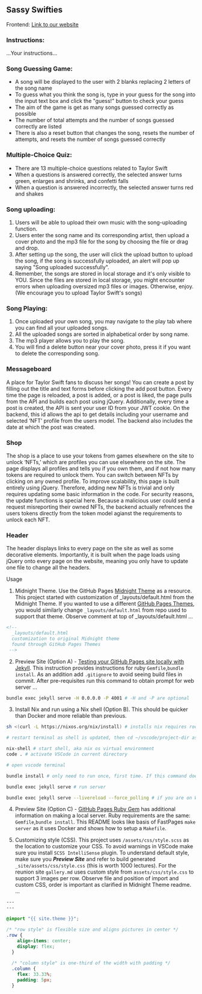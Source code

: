 ## Sassy Swifties

Frontend: [Link to our website](https://lwu1822.github.io/SassySwiftiesFrontend/landing.html)

### Instructions:

...Your instructions...

### Song Guessing Game:

- A song will be displayed to the user with 2 blanks replacing 2 letters of the song name
- To guess what you think the song is, type in your guess for the song into the input text box and click the "guess!" button to check your guess
- The aim of the game is get as many songs guessed correctly as possible
- The number of total attempts and the number of songs guessed correctly are listed
- There is also a reset button that changes the song, resets the number of attempts, and resets the number of songs guessed correctly

### Multiple-Choice Quiz:

- There are 13 multiple-choice questions related to Taylor Swift
- When a questions is answered correctly, the selected answer turns green, enlarges and shrinks, and confetti falls
- When a question is answered incorrectly, the selected answer turns red and shakes

### Song uploading:
1. Users will be able to upload their own music with the song-uploading function.
2. Users enter the song name and its corresponding artist, then upload a cover photo and the mp3 file for the song by choosing the file or drag and drop.
3. After setting up the song, the user will click the upload button to upload the song, if the song is successfully uploaded, an alert will pop up saying "Song uploaded successfully".
4. Remember, the songs are stored in local storage and it's only visible to YOU. Since the files are stored in local storage, you might encounter errors when uploading oversized mp3 files or images. Otherwise, enjoy. (We encourage you to upload Taylor Swift's songs)

### Song Playing:
1. Once uploaded your own song, you may navigate to the play tab where you can find all your uploaded songs.
2. All the uploaded songs are sorted in alphabetical order by song name. 
3. The mp3 player allows you to play the song.
4. You will find a delete button near your cover photo, press it if you want to delete the corresponding song.

### Messageboard

A place for Taylor Swift fans to discuss her songs! You can create a post by filling out the title and text forms before clicking the add post button. Every time the page is reloaded, a post is added, or a post is liked, the page pulls from the API and builds each post using jQuery. Additionally, every time a post is created, the API is sent your user ID from your JWT cookie. On the backend, this id allows the api to get details including your username and selected ‘NFT’ profile from the users model. The backend also includes the date at which the post was created. 

### Shop

The shop is a place to use your tokens from games elsewhere on the site to unlock ‘NFTs,’ which are profiles you can use elsewhere on the site. The page displays all profiles and tells you if you own them, and if not how many tokens are required to unlock them. You can switch between NFTs by clicking on any owned profile. To improve scalability, this page is built entirely using jQuery. Therefore, adding new NFTs is trivial and only requires updating some basic information in the code. For security reasons, the update functions is special here. Because a malicious user could send a request misreporting their owned NFTs, the backend actually refrences the users tokens directly from the token model agianst the requirements to unlock each NFT. 

### Header

The header displays links to every page on the site as well as some decorative elements. Importantly, it is built when the page loads using jQuery onto every page on the website, meaning you only have to update one file to change all the headers.

Usage

1. Midnight Theme. Use the GitHub Pages [Midnight Theme](https://github.com/pages-themes/midnight/blob/master/README.md) as a resource.  This project started with customization of _layouts/default.html from the Midnight Theme.  If you wanted to use a different [GitHub Pages Themes](https://pages.github.com/themes/), you would similarly change `_layouts/default.html` from repo used to support that theme.  Observe comment at top of _layouts/default.html ...

```html
<!-- 
  _layouts/default.html
  customization to original Midnight theme 
  found through GitHub Pages Themes
 -->
```

2. Preview Site (Option A) - [Testing your GitHub Pages site locally with Jekyll](https://docs.github.com/en/pages/setting-up-a-github-pages-site-with-jekyll/testing-your-github-pages-site-locally-with-jekyll).  This instruction provides instructions for ruby `Gemfile`,`bundle install`.  As an addition add `.gitignore` to avoid seeing build files in commit.   After pre-requisites run this command to obtain prompt for web server ...

```bash
bundle exec jekyll serve -H 0.0.0.0 -P 4001 # -H and -P are optional
```
3. Install Nix and run using a Nix shell (Option B).  This should be quicker than Docker and more reliable than previous.

```bash
sh <(curl -L https://nixos.org/nix/install) # installs nix requires root password

# restart terminal as shell is updated, then cd ~/vscode/project-dir assuming you have it cloned

nix-shell # start shell, aka nix os virtual environment
code . # activate VSCode in current directory

# open vscode terminal

bundle install # only need to run once, first time. If this command doesn't work, delete your github repo, and reclone it. 

bundle exec jekyll serve # run server

bundle exec jekyll serve --livereload --force_polling # if you are on WSL/windows and the above command doesn't work, try this.

```

4. Preview Site (Option C) - [GitHub Pages Ruby Gem](https://github.com/github/pages-gem) has additional information on making a local server.  Ruby requirements are the same: `Gemfile`,`bundle install`.   This README looks like basis of FastPages `make server` as it uses Docker and shows how to setup a `Makefile`.

5. Customizing style (CSS).  This project uses `/assets/css/style.scss` as the location to customize your CSS. To avoid warnings in VSCode make sure you install `SCSS IntelliSense` plugin.  To understand default style, make sure you ***Preview Site*** and refer to build generated `_site/assets/css/style.css` (this is worth 1000 lectures).  For the reunion site `gallery.md` uses custom style from `assets/css/style.css` to support 3 images per row.  Observe file and position of import and custom CSS, order is important as clarified in Midnight Theme readme. ...

```css
---
---

@import "{{ site.theme }}";

/* "row style" is flexible size and aligns pictures in center */
.row {
    align-items: center;
    display: flex;
  }
  
  /* "column style" is one-third of the width with padding */
  .column {
    flex: 33.33%;
    padding: 5px;
  }
```
